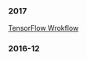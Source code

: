### 2017
[TensorFlow Wrokflow](https://realwol.github.io/2017/tensorflow.html)  

### 2016-12
<!-- [API server](https://realwol.github.io/2016_12/api_server.html)  
[learned in 2016](https://realwol.github.io/2016_12/learned_in_2016)  
[best I can do](https://realwol.github.io/2016_12/projects_best_practice)
 -->